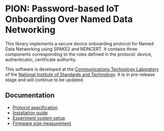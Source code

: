# PION: Password-based IoT Onboarding Over Named Data Networking

This library implements a secure device onboarding protocol for Named Data Networking using SPAKE2 and NDNCERT.
It contains three components corresponding to the roles defined in the protocol: device, authenticator, certificate authority.

This software is developed at the [Communications Technology Laboratory](https://www.nist.gov/ctl) of the [National Institute of Standards and Technology](https://www.nist.gov/).
It is in pre-release stage and will continue to be updated.

## Documentation

* [Protocol specification](docs/protocol.md)
* [Installation guide](docs/INSTALL.md)
* [Experiment system setup](docs/expsetup.md)
* [Firmware size measurement](docs/size.md)
